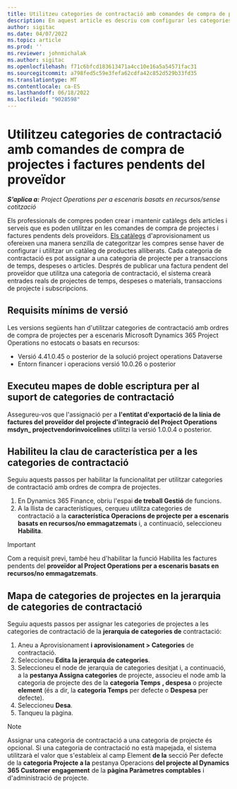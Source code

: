 ```yaml
---
title: Utilitzeu categories de contractació amb comandes de compra de projectes i factures pendents del proveïdor
description: En aquest article es descriu com configurar les categories de contractació que es poden utilitzar amb les comandes de compra del projecte i les factures pendents dels proveïdors.
author: sigitac
ms.date: 04/07/2022
ms.topic: article
ms.prod: ''
ms.reviewer: johnmichalak
ms.author: sigitac
ms.openlocfilehash: f71c6bfcd183613471a4cc10e16a5a54571fac31
ms.sourcegitcommit: a798fed5c59e3fefa62cdfa42c852d529b33fd35
ms.translationtype: MT
ms.contentlocale: ca-ES
ms.lasthandoff: 06/18/2022
ms.locfileid: "9028598"
---
```

# <a name="use-procurement-categories-with-project-purchase-orders-and-pending-vendor-invoices"></a>Utilitzeu categories de contractació amb comandes de compra de projectes i factures pendents del proveïdor

_**S'aplica a:** Project Operations per a escenaris basats en recursos/sense cotització_

Els professionals de compres poden crear i mantenir catàlegs dels articles i serveis que es poden utilitzar en les comandes de compra de projectes i factures pendents dels proveïdors. [Els catàlegs](/dynamics365/supply-chain/procurement/procurement-catalogs) d'aprovisionament us ofereixen una manera senzilla de categoritzar les compres sense haver de configurar i utilitzar un catàleg de productes alliberats. Cada categoria de contractació es pot assignar a una categoria de projecte per a transaccions de temps, despeses o articles. Després de publicar una factura pendent del proveïdor que utilitza una categoria de contractació, el sistema crearà entrades reals de projectes de temps, despeses o materials, transaccions de projecte i subscripcions.

## <a name="minimum-version-requirements"></a>Requisits mínims de versió

Les versions següents han d'utilitzar categories de contractació amb ordres de compra de projectes per a escenaris Microsoft Dynamics 365 Project Operations no estocats o basats en recursos:

- Versió 4.41.0.45 o posterior de la solució project operations Dataverse
- Entorn financer i operacions versió 10.0.26 o posterior

## <a name="run-dual-write-maps-for-procurement-category-support"></a>Executeu mapes de doble escriptura per al suport de categories de contractació

Assegureu-vos que l'assignació per a **l'entitat d'exportació de la línia de factures del proveïdor del projecte d'integració del Project Operations msdyn\_ projectvendorinvoicelines** utilitzi la versió 1.0.0.4 o posterior.

## <a name="enable-the-feature-key-for-procurement-categories"></a>Habiliteu la clau de característica per a les categories de contractació

Seguiu aquests passos per habilitar la funcionalitat per utilitzar categories de contractació amb ordres de compra de projectes.

1. En Dynamics 365 Finance, obriu l'espai **de treball Gestió** de funcions.
1. A la llista de característiques, cerqueu utilitza categories de contractació a la **característica Operacions de projecte per a escenaris basats en recursos/no emmagatzemats** i, a continuació, seleccioneu **Habilita**.

> [!IMPORTANT]
> Com a requisit previ, també heu d'habilitar la funció Habilita les factures pendents del **proveïdor al Project Operations per a escenaris basats en recursos/no emmagatzemats**.

## <a name="map-project-categories-in-the-procurement-category-hierarchy"></a>Mapa de categories de projectes en la jerarquia de categories de contractació

Seguiu aquests passos per assignar les categories de projectes a les categories de contractació de la **jerarquia de categories de** contractació:

1. Aneu a Aprovisionament **i aprovisionament \> Categories** de contractació.
1. Seleccioneu **Edita la jerarquia de categories**.
1. Seleccioneu el node de jerarquia de categories desitjat i, a continuació, a la **pestanya Assigna categories** de projecte, associeu el node amb la categoria de projecte des de la **categoria Temps** **, despesa** o projecte **element** (és a dir, la **categoria Temps** per defecte o **Despesa** per defecte).
1. Seleccioneu **Desa**.
1. Tanqueu la pàgina.

> [!NOTE]
> Assignar una categoria de contractació a una categoria de projecte és opcional. Si una categoria de contractació no està mapejada, el sistema utilitzarà el valor que s'estableix al camp Element **de la** secció Per defecte de la **categoria Projecte a la** pestanya Operacions **del projecte al Dynamics 365 Customer engagement** de la **pàgina Paràmetres comptables** i d'administració de projecte.
